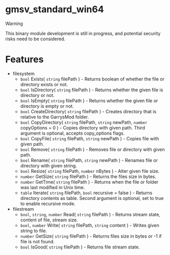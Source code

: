 # gmsv_standard_win64
> [!WARNING]  
> This binary module development is still in progress, and potential security risks need to be considered.
# Features
* filesystem
    * `bool` Exists( `string` filePath ) - Returns boolean of whether the file or directory exists or not.
    * `bool` IsDirectory( `string` filePath ) - Returns whether the given file is directory or not.
    * `bool` IsEmpty( `string` filePath ) - Returns whether the given file or directory is empty or not.
    * `bool` CreateDirectory( `string` filePath ) - Creates directory that is relative to the GarrysMod folder.
    * `bool` CopyDirectory( `string` filePath, `string` newPath, `number` copyOptions = 0 ) - Copies directory with given path. Third argument is optional, accepts copy_options flags.
    * `bool` CopyFile( `string` filePath, `string` newPath ) - Copies file with given path.
    * `bool` Remove( `string` filePath ) - Removes file or directory with given path.
    * `bool` Rename( `string` filePath, `string` newPath ) - Renames file or directory with given string.
    * `bool` Resize( `string` filePath, `number` nBytes ) - Alter given file size.
    * `number` GetSize( `string` filePath ) - Returns the files size in bytes.
    * `number` GetTime( `string` filePath ) - Returns when the file or folder was last modified in Unix time.
    * `table` Iterate( `string` filePath, `bool` recursive = false ) - Returns directory contents as table. Second argument is optional, set to true to enable recursive mode.
* filestream
    * `bool`, `string`, `number` Read( `string` filePath ) - Returns stream state, content of file, stream size.
    * `bool`, `number` Write( `string` filePath, `string` content ) - Writes given string to file.
    * `number` GetSize( `string` filePath ) - Returns files size in bytes or -1 if file is not found.
    * `bool` IsGood( `string` filePath ) - Returns file stream state.
